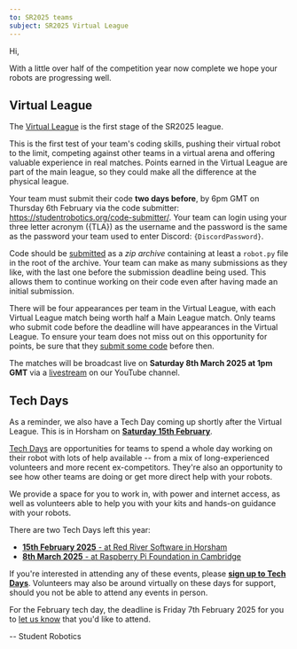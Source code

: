 ```yaml
---
to: SR2025 teams
subject: SR2025 Virtual League
---
```


Hi,

With a little over half of the competition year now complete we hope your robots are progressing well.

## Virtual League

The [Virtual League][virtual-league] is the first stage of the SR2025 league.

This is the first test of your team's coding skills, pushing their virtual robot
to the limit, competing against other teams in a virtual arena and offering
valuable experience in real matches. Points earned in the Virtual League are
part of the main league, so they could make all the difference at the
physical league.

Your team must submit their code **two days before**, by 6pm GMT on Thursday 6th
February via the code submitter: <https://studentrobotics.org/code-submitter/>.
Your team can login using your three letter acronym ({TLA}) as the
username and the password is the same as the password your team used to enter
Discord: `{DiscordPassword}`.

Code should be [submitted][code-submitter-docs] as a *zip archive* containing at
least a `robot.py` file in the root of the archive. Your team can make as many
submissions as they like, with the last one before the submission deadline being
used. This allows them to continue working on their code even after having made
an initial submission.

There will be four appearances per team in the Virtual League, with each Virtual
League match being worth half a Main League match. Only teams who submit code
before the deadline will have appearances in the Virtual League. To ensure your
team does not miss out on this opportunity for points, be sure that they [submit
some code][code-submitter-docs] before then.

The matches will be broadcast live on **Saturday 8th March 2025 at 1pm GMT** via
a [livestream][virtual-league-livestream] on our YouTube channel.

## Tech Days

As a reminder, we also have a Tech Day coming up shortly after the Virtual League.
This is in Horsham on [**Saturday 15th February**][horsham-tech-day-february].

[Tech Days][tech-days] are opportunities for teams to spend a whole day working on their robot with lots of help available -- from a mix of long-experienced volunteers and more recent ex-competitors. They're also an opportunity to see how other teams are doing or get more direct help with your robots.

We provide a space for you to work in, with power and internet access, as well as volunteers able to help you with your kits and hands-on guidance with your robots.

There are two Tech Days left this year:

* [**15th February 2025** - at Red River Software in Horsham][horsham-tech-day-february]
* [**8th March 2025** - at Raspberry Pi Foundation in Cambridge][cambridge-tech-day-march]

If you're interested in attending any of these events, please **[sign up to Tech Days][tech-day-signup]**.
Volunteers may also be around virtually on these days for support, should you not be able to attend any events in person.

For the February tech day, the deadline is Friday 7th February 2025 for you to [let us know][tech-day-signup] that you'd like to attend.

-- Student Robotics


[horsham-tech-day-february]: https://studentrobotics.org/events/sr2025/horsham-tech-day-february
[cambridge-tech-day-march]: https://studentrobotics.org/events/sr2025/cambridge-tech-day-march
[virtual-league]: https://studentrobotics.org/events/sr2025/virtual-competition
[virtual-league-livestream]: https://www.youtube.com/live/p0KxrRNTGBs
[code-submitter-docs]: https://studentrobotics.org/docs/tutorials/code_submitter
[tech-days]: https://studentrobotics.org/docs/robots_101/tech_days
[tech-day-signup]: https://forms.gle/SpZnqpUAaRbxwy2C9
